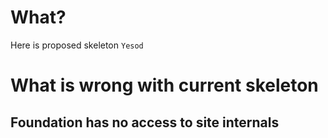 # What?

Here is proposed skeleton `Yesod`

# What is wrong with current skeleton

## Foundation has no access to site internals
